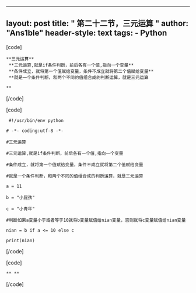 
---
layout: post
title: " 第二十二节，三元运算 "
author: "Ans1ble"
header-style: text
tags:
      - Python
---



[code]

    **三元运算**  
     **三元运算,就是if条件判断，前后各有一个值,指向一个变量**  
     **条件成立，就将第一个值赋给变量，条件不成立就将第二个值赋给变量**  
     **就是一个条件判断，和两个不同的值组合成的判断运算，就是三元运算  
      
    **
[/code]

[code]

     #!/usr/bin/env python
    # -*- coding:utf-8 -*-
    #三元运算
    #三元运算,就是if条件判断，前后各有一个值,指向一个变量
    #条件成立，就将第一个值赋给变量，条件不成立就将第二个值赋给变量
    #就是一个条件判断，和两个不同的值组合成的判断运算，就是三元运算
    a = 11
    b = "小屁孩"
    c = "小青年"
    #判断如果a变量小于或者等于10就将b变量赋值给nian变量，否则就将c变量赋值给nian变量
    nian = b if a <= 10 else c
    print(nian)
[/code]



[code]

    ** **
[/code]

